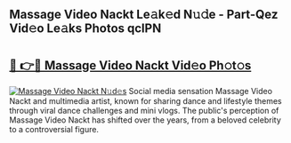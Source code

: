 ## Massage Video Nackt Le𝚊k𝚎d N𝚞𝚍e - Part-Qez Vid𝚎o Le𝚊ks Photos qclPN

# <h2><a href="http://fb75kd.evod.top/?m=Massage+Video+Nackt">🔗 👉🔴 Massage Video Nackt Vid𝚎o Ph𝚘t𝚘s</a></h2>

[![Massage Video Nackt N𝚞d𝚎s](https://i.imgur.com/8V9OHl7.gif)](http://fb75kd.evod.top/?m=Massage+Video+Nackt)
Social media sensation Massage Video Nackt and multimedia artist, known for sharing dance and lifestyle themes through viral dance challenges and mini vlogs. The public's perception of Massage Video Nackt has shifted over the years, from a beloved celebrity to a controversial figure. 
